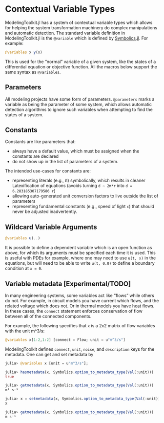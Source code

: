 # Contextual Variable Types

ModelingToolkit.jl has a system of contextual variable types which allows for
helping the system transformation machinery do complex manipulations and
automatic detection. The standard variable definition in ModelingToolkit.jl is
the `@variable` which is defined by
[Symbolics.jl](https://docs.sciml.ai/Symbolics/stable/). For example:

```julia
@variables x y(x)
```

This is used for the “normal” variable of a given system, like the states of a
differential equation or objective function. All the macros below support
the same syntax as `@variables`.

## Parameters

All modeling projects have some form of parameters. `@parameters` marks a variable
as being the parameter of some system, which allows automatic detection algorithms
to ignore such variables when attempting to find the states of a system.

## Constants

Constants are like parameters that:
- always have a default value, which must be assigned when the constants are
    declared
- do not show up in the list of parameters of a system.

The intended use-cases for constants are:
- representing literals (e.g., π) symbolically, which results in cleaner
    Latexification of equations (avoids turning `d ~ 2π*r` into `d = 6.283185307179586 r`)
- allowing auto-generated unit conversion factors to live outside the list of
    parameters
- representing fundamental constants (e.g., speed of light `c`) that should never
     be adjusted inadvertently.

## Wildcard Variable Arguments

```julia
@variables u(..)
```

It is possible to define a dependent variable which is an open function as above,
for which its arguments must be specified each time it is used. This is useful with
PDEs for example, where one may need to use `u(t, x)` in the equations, but will
need to be able to write `u(t, 0.0)` to define a boundary condition at `x = 0`.

## Variable metadata [Experimental/TODO]

In many engineering systems, some variables act like “flows” while others do not.
For example, in circuit models you have current which flows, and the related
voltage which does not. Or in thermal models you have heat flows. In these cases,
the `connect` statement enforces conservation of flow between all of the connected
components.

For example, the following specifies that `x` is a 2x2 matrix of flow variables
with the unit m^3/s:

```julia
@variables x[1:2,1:2] [connect = Flow; unit = u"m^3/s"]
```

ModelingToolkit defines `connect`, `unit`, `noise`, and `description` keys for
the metadata. One can get and set metadata by

```julia
julia> @variables x [unit = u"m^3/s"];

julia> hasmetadata(x, Symbolics.option_to_metadata_type(Val(:unit)))
true

julia> getmetadata(x, Symbolics.option_to_metadata_type(Val(:unit)))
m³ s⁻¹

julia> x = setmetadata(x, Symbolics.option_to_metadata_type(Val(:unit)), u"m/s")
x

julia> getmetadata(x, Symbolics.option_to_metadata_type(Val(:unit)))
m s⁻¹
```
